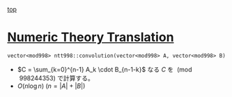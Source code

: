 [top](../README.md)

# [Numeric Theory Translation](./ntt.hpp)

`vector<mod998> ntt998::convolution(vector<mod998> A, vector<mod998> B)`
- $C = \sum_{k=0}^{n-1} A_k \cdot B_{n-1-k}$ なる $C$ を $\pmod{998244353}$ で計算する。
- $O(n \log n)$ $(n = |A| + |B|)$